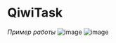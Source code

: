# QiwiTask 
_Пример работы_
![image](https://github.com/Sadfroggy0/QiwiTask/assets/86816489/4f17dcb4-0b51-4f03-a4d8-fc451901562e)
![image](https://github.com/Sadfroggy0/QiwiTask/assets/86816489/f84d7438-223b-435e-984e-fb037ae47980)
